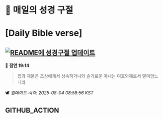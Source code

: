 # 🙏 매일의 성경 구절
# [Daily Bible verse]
## [![README에 성경구절 업데이트](https://github.com/DONGSUKA/first_test/actions/workflows/update-readme-bible.yml/badge.svg)](https://github.com/DONGSUKA/first_test/actions/workflows/update-readme-bible.yml)
<!-- START_BIBLE_VERSE -->
📖 **잠언 19:14**
> 집과 재물은 조상에게서 상속하거니와 슬기로운 아내는 여호와께로서 말미암느니라

🕊️ _업데이트 시각: 2025-08-04 08:58:56 KST_
  <!-- END_BIBLE_VERSE -->
## GITHUB_ACTION
